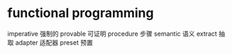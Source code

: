 # functional programming

imperative 强制的
provable 可证明
procedure 步骤
semantic 语义
extract 抽取
adapter 适配器
preset 预置
